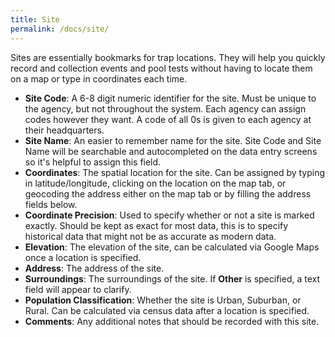 ```yaml
---
title: Site
permalink: /docs/site/
---
```

Sites are essentially bookmarks for trap locations.  They will help you quickly record and collection events and pool tests without having to locate them on a map or type in coordinates each time.

* **Site Code**: A 6-8 digit numeric identifier for the site.  Must be unique to the agency, but not throughout the system.  Each agency can assign codes however they want.  A code of all 0s is given to each agency at their headquarters.
* **Site Name**: An easier to remember name for the site.  Site Code and Site Name will be searchable and autocompleted on the data entry screens so it's helpful to assign this field.
* **Coordinates**: The spatial location for the site.  Can be assigned by typing in latitude/longitude,  clicking on the location on the map tab,  or geocoding the address either on the map tab or by filling the address fields below.  
* **Coordinate Precision**: Used to specify whether or not a site is marked exactly.  Should be kept as exact for most data,  this is to specify historical data that might not be as accurate as modern data.
* **Elevation**: The elevation of the site,  can be calculated via Google Maps once a location is specified.
* **Address**: The address of the site.
* **Surroundings**: The surroundings of the site.  If **Other** is specified, a text field will appear to clarify.
* **Population Classification**: Whether the site is Urban, Suburban, or Rural.  Can be calculated via census data after a location is specified.
* **Comments**: Any additional notes that should be recorded with this site.

